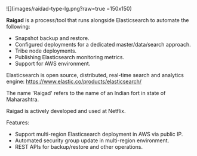 <!--
# Raigad
-->
![](images/raidad-type-lg.png?raw=true =150x150) </br>

**Raigad** is a process/tool that runs alongside Elasticsearch to automate the following:
- Snapshot backup and restore.
- Configured deployments for a dedicated master/data/search approach.
- Tribe node deployments.
- Publishing Elasticsearch monitoring metrics.
- Support for AWS environment.

Elasticsearch is open source, distributed, real-time search and analytics engine: https://www.elastic.co/products/elasticsearch/

The name 'Raigad' refers to the name of an Indian fort in state of Maharashtra.

Raigad is actively developed and used at Netflix. 

Features:
- Support multi-region Elasticsearch deployment in AWS via public IP.
- Automated security group update in multi-region environment.
- REST APIs for backup/restore and other operations.

